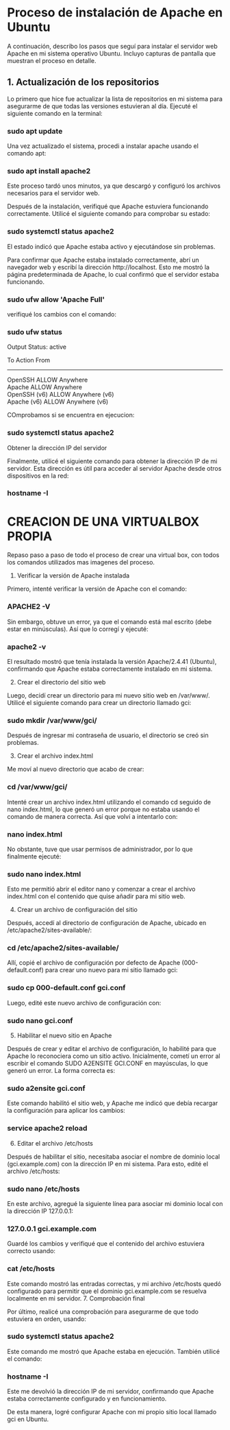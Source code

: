 # Proceso de instalación de Apache en Ubuntu

A continuación, describo los pasos que seguí para instalar el servidor web Apache en mi sistema operativo Ubuntu. Incluyo capturas de pantalla que muestran el proceso en detalle.

## 1. Actualización de los repositorios

Lo primero que hice fue actualizar la lista de repositorios en mi sistema para asegurarme de que todas las versiones estuvieran al día. Ejecuté el siguiente comando en la terminal:


### sudo apt update

Una vez actualizado el sistema, procedi a instalar apache usando el comando apt:

### sudo apt install apache2

Este proceso tardó unos minutos, ya que descargó y configuró los archivos necesarios para el servidor web.

Después de la instalación, verifiqué que Apache estuviera funcionando correctamente. Utilicé el siguiente comando para comprobar su estado:

### sudo systemctl status apache2

El estado indicó que Apache estaba activo y ejecutándose sin problemas.


Para confirmar que Apache estaba instalado correctamente, abrí un navegador web y escribí la dirección http://localhost. Esto me mostró la página predeterminada de Apache, lo cual confirmó que el servidor estaba funcionando.

### sudo ufw allow 'Apache Full'

verifiqué los cambios con el comando:

### sudo ufw status

Output
Status: active

To                         Action      From
--                         ------      ----
OpenSSH                    ALLOW       Anywhere                  
Apache                     ALLOW       Anywhere                
OpenSSH (v6)               ALLOW       Anywhere (v6)             
Apache (v6)                ALLOW       Anywhere (v6)


COmprobamos si se encuentra en ejecucion: 

### sudo systemctl status apache2

Obtener la dirección IP del servidor

Finalmente, utilicé el siguiente comando para obtener la dirección IP de mi servidor. Esta dirección es útil para acceder al servidor Apache desde otros dispositivos en la red:

### hostname -I


# CREACION DE UNA VIRTUALBOX PROPIA

Repaso paso a paso de todo el proceso de crear una virtual box, con todos los comandos utilizados mas imagenes del proceso.

1. Verificar la versión de Apache instalada

Primero, intenté verificar la versión de Apache con el comando:

### APACHE2 -V

Sin embargo, obtuve un error, ya que el comando está mal escrito (debe estar en minúsculas). Así que lo corregí y ejecuté:

### apache2 -v

El resultado mostró que tenía instalada la versión Apache/2.4.41 (Ubuntu), confirmando que Apache estaba correctamente instalado en mi sistema.

2. Crear el directorio del sitio web

Luego, decidí crear un directorio para mi nuevo sitio web en /var/www/. Utilicé el siguiente comando para crear un directorio llamado gci:

### sudo mkdir /var/www/gci/

Después de ingresar mi contraseña de usuario, el directorio se creó sin problemas.

3. Crear el archivo index.html

Me moví al nuevo directorio que acabo de crear:

### cd /var/www/gci/

Intenté crear un archivo index.html utilizando el comando cd seguido de nano index.html, lo que generó un error porque no estaba usando el comando de manera correcta. Así que volví a intentarlo con:

### nano index.html

No obstante, tuve que usar permisos de administrador, por lo que finalmente ejecuté:

### sudo nano index.html

Esto me permitió abrir el editor nano y comenzar a crear el archivo index.html con el contenido que quise añadir para mi sitio web.

4. Crear un archivo de configuración del sitio

Después, accedí al directorio de configuración de Apache, ubicado en /etc/apache2/sites-available/:

### cd /etc/apache2/sites-available/

Allí, copié el archivo de configuración por defecto de Apache (000-default.conf) para crear uno nuevo para mi sitio llamado gci:

### sudo cp 000-default.conf gci.conf

Luego, edité este nuevo archivo de configuración con:

### sudo nano gci.conf

5. Habilitar el nuevo sitio en Apache

Después de crear y editar el archivo de configuración, lo habilité para que Apache lo reconociera como un sitio activo. Inicialmente, cometí un error al escribir el comando SUDO A2ENSITE GCI.CONF en mayúsculas, lo que generó un error. La forma correcta es:

### sudo a2ensite gci.conf

Este comando habilitó el sitio web, y Apache me indicó que debía recargar la configuración para aplicar los cambios:

### service apache2 reload

6. Editar el archivo /etc/hosts

Después de habilitar el sitio, necesitaba asociar el nombre de dominio local (gci.example.com) con la dirección IP en mi sistema. Para esto, edité el archivo /etc/hosts:

### sudo nano /etc/hosts

En este archivo, agregué la siguiente línea para asociar mi dominio local con la dirección IP 127.0.0.1:

### 127.0.0.1	gci.example.com

Guardé los cambios y verifiqué que el contenido del archivo estuviera correcto usando:

### cat /etc/hosts

Este comando mostró las entradas correctas, y mi archivo /etc/hosts quedó configurado para permitir que el dominio gci.example.com se resuelva localmente en mi servidor.
7. Comprobación final

Por último, realicé una comprobación para asegurarme de que todo estuviera en orden, usando:

### sudo systemctl status apache2

Este comando me mostró que Apache estaba en ejecución. También utilicé el comando:

### hostname -I

Este me devolvió la dirección IP de mi servidor, confirmando que Apache estaba correctamente configurado y en funcionamiento.

De esta manera, logré configurar Apache con mi propio sitio local llamado gci en Ubuntu.

